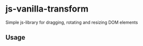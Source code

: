 # js-vanilla-transform
Simple js-library for dragging, rotating and resizing DOM elements

## Usage
